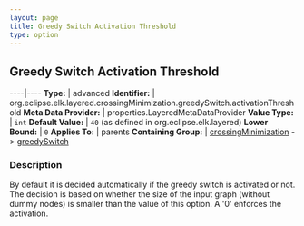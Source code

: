 ```yaml
---
layout: page
title: Greedy Switch Activation Threshold
type: option
---
```

## Greedy Switch Activation Threshold

----|----
**Type:** | advanced
**Identifier:** | org.eclipse.elk.layered.crossingMinimization.greedySwitch.activationThreshold
**Meta Data Provider:** | properties.LayeredMetaDataProvider
**Value Type:** | `int`
**Default Value:** | `40` (as defined in org.eclipse.elk.layered)
**Lower Bound:** | `0`
**Applies To:** | parents
**Containing Group:** | [crossingMinimization](org-eclipse-elk-layered-crossingMinimization) -> [greedySwitch](org-eclipse-elk-layered-crossingMinimization-greedySwitch)

### Description

By default it is decided automatically if the greedy switch is activated or not. The decision is based on whether the size of the input graph (without dummy nodes) is smaller than the value of this option. A '0' enforces the activation.
